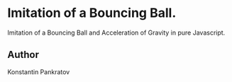 # Imitation of a Bouncing Ball.

Imitation of a Bouncing Ball and Acceleration of Gravity in pure Javascript.

## Author
Konstantin Pankratov